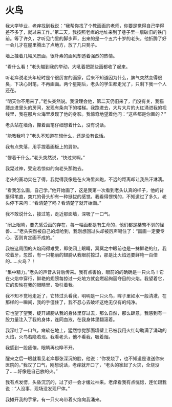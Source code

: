 # 火鸟

我大学毕业，老痒找到我说：“我帮你找了个教画画的老师，你要是觉得自己学得差不多了，就过来工作。”第二天，我按照老痒的地址来到了巷子里一扇破旧的铁门前。等了许久，才听见门里的脚步声，出来的是一个五六十岁的老头，他折腾了好一会儿才在屋里腾出了点地方，放了几只凳子。 

墙上挂着几幅风景画，很朴素的画风却透着强烈的热情。 

“看什么看！”老头瞄到我的举动，大吼着把那些画都收了起来。 

听老痒说老头年轻时是个很厉害的画家，后来不知道因为什么，脾气突然变得很臭，下决心封笔，不再画画。两个星期后，老头的学生都走光了，只剩下我一个人还在。 

“明天你不用来了。”老头突然说。我没理会他，第二天仍旧来了，门没有关，我猫腰走进里头的房间，发现有条向下的楼梯。我跑进去，大片大片的火红涌进我的视线里，我在那片火海里发现了他的身影。我惊奇地望着他问：“这些都是你画的？” 

老头站在墙角，攥着画笔仔细想着什么，没有说话。 

“能教我吗？”老头不知道在想什么，还是没有说话。 

我有点失落，用手捏着画板上的肩带。 

“愣着干什么，”老头突然说，“快过来啊。” 

我晃过神，受宠若惊似的向老头那跑去。 

老头的画功实在了得，我觉得我像是在火海里奔跑，不远的距离却让我热汗淋漓。 

“看我怎么画，自己学。”他开始画了，这是我第一次看到老头认真的样子，他的背挺得笔直，突兀的骨头却有一种挺拔的感觉。我看得愣愣的，不知道过了多久，老头停下来问：“看清楚了吗？看清楚了就开始画。” 

我不敢说什么，接过笔，走近那面墙，深吸了一口气。 

“闭上眼睛，要先感受画的存在，每一幅画都是有生命的，他们都是桀骜不驯的怪兽……”老头突然被自己的烟呛到，我刚想回过头却被厉声喝住了：“画画一定要专心，否则肯定画不成的。” 

我被这周围的火焰闷得难受，即使闭上眼睛，冥冥之中眼前也是一抹鲜艳的红，我咬着牙，忽然，有一只艳丽的翅膀从我眼前掠过，那是比火焰还要鲜艳一百倍的……火鸟？！ 

“集中精力。”老头的声音从背后传来。我有点害怕，眼前的的确确是一只火鸟！它在火焰中穿行，鲜艳的翅膀每掠过一处地方就会燃起绚丽夺目的火焰。我望着它，它的影映在我的眼睛里，吸引着我。 

我不知不觉地走近了，它转过头看我，明明是一只火鸟，眸子里如水一般清澈，在那样的一瞬间，我的手僵住了，我不忍心去破坏这绝无仅有的纯净。 

它也望了望我，绽开翅膀从我的身体里穿过去，那么自然，那么肆意，我感到有一股力量注入了我的身体，连同血液，在我身体里翻滚着。 

我深吐了一口气，瘫软在地上，猛然惊觉那面墙壁上已被我用火红勾勒满了涌动的火焰，火鸟若隐若现。我看老头，他不看我，吸着烟。 

我感到一股疲倦，眼睛再也睁不开。 

醒来之后一眼就看见老痒那张深沉的脸，他说：“你发烧了，也不知道是谁送你来医院的。”我叹了口气，刚想说话，老痒就开口了，“老头的家起了火灾，全烧没了……好像是自己放的火。” 

我有点发愣，头昏沉沉的，过了好一会才缓过神来。老痒看我有点恍惚，连忙跟我说：“人没事，现场没发现尸体。” 

我摊开我的手掌，有一只火鸟带着火焰向我涌来。
